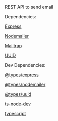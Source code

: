 REST API to send email

Dependencies:

[Express](http://expressjs.com)

[Nodemailer](https://nodemailer.com/about)

[Mailtrap](https://mailtrap.io/)

[UUID](https://www.npmjs.com/package/uuid)

Dev Dependencies:

[@types/express](https://www.npmjs.com/package/express)

[@types/nodemailer](https://www.npmjs.com/package/nodemailer)

[@types/uuid](https://www.npmjs.com/package/uuid)

[ts-node-dev](https://www.npmjs.com/package/ts-node-dev)

[typescript](https://www.npmjs.com/package/typescript)
